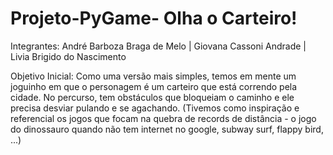 # Projeto-PyGame- Olha o Carteiro!

Integrantes: André Barboza Braga de Melo | Giovana Cassoni Andrade  | Livia Brigido do Nascimento

Objetivo Inicial: Como uma versão mais simples, temos em mente um joguinho em que o personagem é um carteiro que está correndo pela cidade. No percurso, tem obstáculos que bloqueiam o caminho e ele precisa desviar pulando e se agachando. (Tivemos como inspiração e referencial os jogos que focam na quebra de records de distância - o jogo do dinossauro quando não tem internet no google, subway surf, flappy bird, ...)